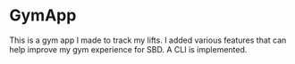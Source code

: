 # GymApp
This is a gym app I made to track my lifts. I added various features that can help improve my gym experience for SBD. A CLI is implemented.
